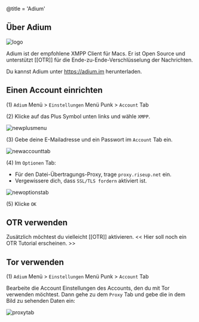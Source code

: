 @title = 'Adium'

## Über Adium

![logo](logo.png)

Adium ist der empfohlene XMPP Client für Macs. Er ist Open Source und unterstützt [[OTR]] für die Ende-zu-Ende-Verschlüsselung der Nachrichten.

Du kannst Adium unter https://adium.im herunterladen.

## Einen Account einrichten

(1) `Adium` Menü > `Einstellungen` Menü Punk > `Account` Tab

(2) Klicke auf das Plus Symbol unten links und wähle `XMPP`.

![newplusmenu](new-plus-menu.png)

(3) Gebe deine E-Mailadresse und ein Passwort im `Account` Tab ein.

![newaccounttab](new-account-tab.png)

(4) Im `Optionen` Tab:

- Für den Datei-Übertragungs-Proxy, trage `proxy.riseup.net` ein.
- Vergewissere dich, dass `SSL/TLS fordern` aktiviert ist.

![newoptionstab](new-options-tab.png)

(5) Klicke `OK`

## OTR verwenden

Zusätzlich möchtest du vielleicht [[OTR]] aktivieren. << Hier soll noch ein OTR Tutorial erscheinen. >>

## Tor verwenden

(1) `Adium` Menü > `Einstellungen` Menü Punk > `Account` Tab

Bearbeite die Account Einstellungen des Accounts, den du mit Tor verwenden möchtest. Dann gehe zu dem `Proxy` Tab und gebe die in dem Bild zu sehenden Daten ein:

![proxytab](proxy-tab.png)
